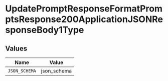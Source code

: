 # UpdatePromptResponseFormatPromptsResponse200ApplicationJSONResponseBody1Type


## Values

| Name          | Value         |
| ------------- | ------------- |
| `JSON_SCHEMA` | json_schema   |